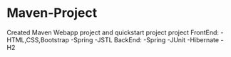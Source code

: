 # Maven-Project


Created Maven Webapp project and quickstart project project
FrontEnd:
-HTML,CSS,Bootstrap
-Spring
-JSTL
BackEnd:
-Spring
-JUnit
-Hibernate
-H2
